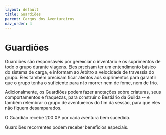 ```yaml
---
layout: default
title: Guardiões
parent: Cargos dos Aventureiros
nav_order: 4
---
```


# Guardiões

Guardiões são responsáveis por gerenciar o inventário e os suprimentos de todo o grupo durante viagens. Eles precisam ter um entendimento básico do sistema de carga, e informam ao Árbitro a velocidade de travessia do grupo. Eles também precisam ficar atentos aos suprimentos para garantir que o grupo tenha o suficiente para não morrer nem de fome, nem de frio.

Adicionalmente, os Guardiões podem fazer anotações sobre criaturas, seus comportamentos e fraquezas, para construir o Bestiário da Guilda -- e também relembrar o grupo de aventureiros do fim da sessão, para que eles não fiquem desamparados.

O Guardião recebe 200 XP por cada aventura bem sucedida.

Guardiões recorrentes podem receber benefícios especiais.
